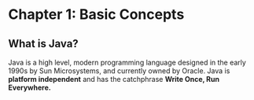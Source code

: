 # Chapter 1: Basic Concepts 

## What is Java? 
Java is a high level, modern programming language designed in the early 1990s by Sun Microsystems, and currently owned by Oracle. Java is **platform independent** and has the catchphrase **Write Once, Run Everywhere.** 
